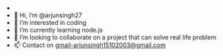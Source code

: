 - 
- 👋 Hi, I’m @arjunsingh27
- 👀 I’m interested in coding
- 🌱 I’m currently learning node.js
- 💞️ I’m looking to collaborate on a project that can solve real life problem
- 📫  Contact on gmail-arjunsingh15102003@gmail.com

<!---
arjunsingh27/arjunsingh27 is a ✨ special ✨ repository because its `README.md` (this file) appears on your GitHub profile.
You can click the Preview link to take a look at your changes.
--->
